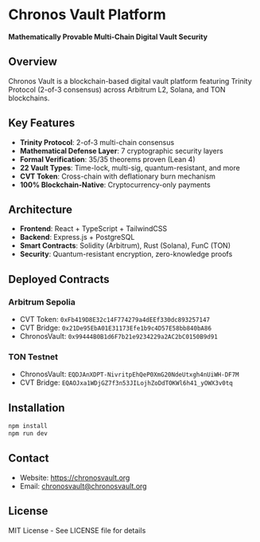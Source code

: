 # Chronos Vault Platform

**Mathematically Provable Multi-Chain Digital Vault Security**

## Overview

Chronos Vault is a blockchain-based digital vault platform featuring Trinity Protocol (2-of-3 consensus) across Arbitrum L2, Solana, and TON blockchains.

## Key Features

- **Trinity Protocol**: 2-of-3 multi-chain consensus
- **Mathematical Defense Layer**: 7 cryptographic security layers
- **Formal Verification**: 35/35 theorems proven (Lean 4)
- **22 Vault Types**: Time-lock, multi-sig, quantum-resistant, and more
- **CVT Token**: Cross-chain with deflationary burn mechanism
- **100% Blockchain-Native**: Cryptocurrency-only payments

## Architecture

- **Frontend**: React + TypeScript + TailwindCSS
- **Backend**: Express.js + PostgreSQL
- **Smart Contracts**: Solidity (Arbitrum), Rust (Solana), FunC (TON)
- **Security**: Quantum-resistant encryption, zero-knowledge proofs

## Deployed Contracts

### Arbitrum Sepolia
- CVT Token: `0xFb419D8E32c14F774279a4dEEf330dc893257147`
- CVT Bridge: `0x21De95EbA01E31173Efe1b9c4D57E58bb840bA86`
- ChronosVault: `0x99444B0B1d6F7b21e9234229a2AC2bC0150B9d91`

### TON Testnet
- ChronosVault: `EQDJAnXDPT-NivritpEhQeP0XmG20NdeUtxgh4nUiWH-DF7M`
- CVT Bridge: `EQAOJxa1WDjGZ7f3n53JILojhZoDdTOKWl6h41_yOWX3v0tq`

## Installation

```bash
npm install
npm run dev
```

## Contact

- Website: https://chronosvault.org
- Email: chronosvault@chronosvault.org

## License

MIT License - See LICENSE file for details
